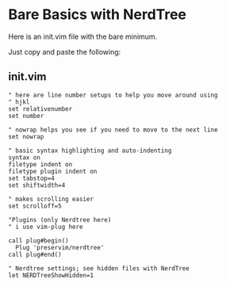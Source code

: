 # Bare Basics with NerdTree

Here is an init.vim file with the bare minimum.

Just copy and paste the following:


## init.vim

```vim
" here are line number setups to help you move around using
" hjkl
set relativenumber
set number

" nowrap helps you see if you need to move to the next line
set nowrap

" basic syntax highlighting and auto-indenting
syntax on
filetype indent on
filetype plugin indent on
set tabstop=4
set shiftwidth=4

" makes scrolling easier
set scrolloff=5

"Plugins (only Nerdtree here)
" i use vim-plug here

call plug#begin()
  Plug 'preservim/nerdtree'
call plug#end()

" Nerdtree settings; see hidden files with NerdTree
let NERDTreeShowHidden=1
```